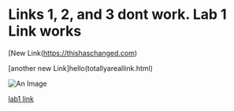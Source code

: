 # Links 1, 2, and 3 dont work. Lab 1 Link works

[New Link(https://thishaschanged.com)

[another new Link]hello(totallyareallink.html)

![An Image](totallyanimage.png)

[lab1 link](https://github.com/ucsd-cse15l-w22/ucsd-cse15l-w22.github.io/blob/main/_posts/weeks/2022-01-03-week1.md?plain=1)